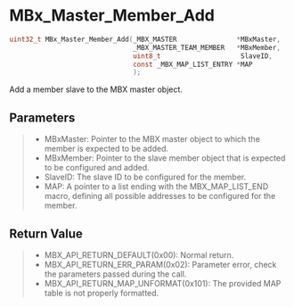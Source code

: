 # MBx_Master_Member_Add

```c
uint32_t MBx_Master_Member_Add(_MBX_MASTER               *MBxMaster, 
                               _MBX_MASTER_TEAM_MEMBER   *MBxMember,
                               uint8_t                    SlaveID,
                               const _MBX_MAP_LIST_ENTRY *MAP
                               );
```

Add a member slave to the MBX master object.

## Parameters

> - MBxMaster: Pointer to the MBX master object to which the member is expected to be added.
> - MBxMember: Pointer to the slave member object that is expected to be configured and added.
> - SlaveID: The slave ID to be configured for the member.
> - MAP: A pointer to a list ending with the MBX_MAP_LIST_END macro, defining all possible addresses to be configured for the member.

## Return Value

> - MBX_API_RETURN_DEFAULT(0x00): Normal return.
> - MBX_API_RETURN_ERR_PARAM(0x02): Parameter error, check the parameters passed during the call.
> - MBX_API_RETURN_MAP_UNFORMAT(0x101): The provided MAP table is not properly formatted.